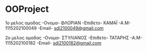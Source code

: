 # OOProject
1ο μελος ομαδας
-Ονομα- ΦΛΟΡΙΑΝ
-Επιθετο- KAMAΪ
-Α.Μ- 1115202100049
-Εmail- sdi2100049@gmail.com

2ο μελος ομαδας
-Ονομα- ΣΤΥΛΙΑΝΟΣ
-Επιθετο- ΤΑΤΑΡΗΣ
-Α.Μ- 1115202100182
-Εmail- sdi2100182@gmail.com

